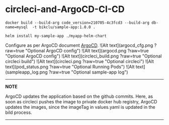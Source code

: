 # circleci-and-ArgoCD-CI-CD

```docker build --build-arg code_version=210705-4c3fcd3 --build-arg db-name=mysql  -t bikclu/sample-app:1.0.0 .```

```helm install my-sample-app ./myapp-helm-chart``` 

Configure as per ArgoCD document [ArgoCD](https://argo-cd.readthedocs.io/en/stable/).
![Alt text](argocd_cfg.png ?raw=true "Optional ArgoCD config")
![Alt text](argocd.png ?raw=true "Optional ArgoCD config")
![Alt text](circleci_build.png ?raw=true "Optional circleci build")
![Alt text](circleci.png ?raw=true "Optional circleci")
![Alt text](pod_status.png  ?raw=true "Optional Running Pods")
![Alt text](sampleapp_log.png  ?raw=true "Optional sample-app log")

---
**NOTE**

ArgoCD updates the application based on the github commits. Here, as soon as circleci pushes the image to private docker hub registry, ArgoCD updates the images, since the imageTag in values.yaml is updated in the bild process.

---
